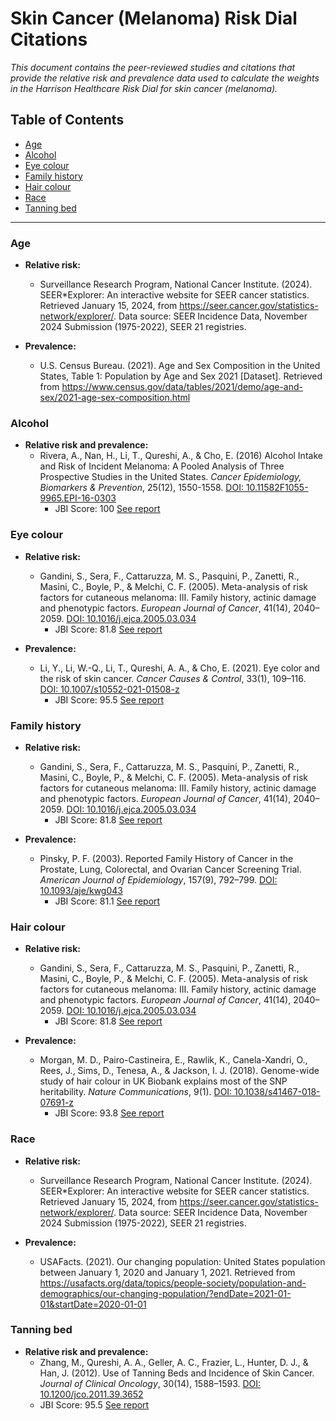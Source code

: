 # Skin Cancer (Melanoma) Risk Dial Citations

*This document contains the peer-reviewed studies and citations that provide the relative risk and prevalence data used to calculate the weights in the Harrison Healthcare Risk Dial for skin cancer (melanoma).*

## Table of Contents
- [Age](#age)
- [Alcohol](#alcohol)
- [Eye colour](#eye-colour)
- [Family history](#family-history)
- [Hair colour](#hair-colour)
- [Race](#race)
- [Tanning bed](#tanning-bed)

---

### Age
 - **Relative risk:**
    - Surveillance Research Program, National Cancer Institute. (2024). SEER*Explorer: An interactive website for SEER cancer statistics. Retrieved January 15, 2024, from https://seer.cancer.gov/statistics-network/explorer/. Data source: SEER Incidence Data, November 2024 Submission (1975-2022), SEER 21 registries.

 - **Prevalence:**
    - U.S. Census Bureau. (2021). Age and Sex Composition in the United States, Table 1: Population by Age and Sex 2021 [Dataset]. Retrieved from https://www.census.gov/data/tables/2021/demo/age-and-sex/2021-age-sex-composition.html

### Alcohol
 - **Relative risk and prevalence:**
    - Rivera, A., Nan, H., Li, T., Qureshi, A., & Cho, E. (2016) Alcohol Intake and Risk of Incident Melanoma: A Pooled Analysis of Three Prospective Studies in the United States. *Cancer Epidemiology, Biomarkers &amp; Prevention*, 25(12), 1550-1558. [DOI: 10.11582F1055-9965.EPI-16-0303](https://doi.org/10.11582F1055-9965.EPI-16-0303)
      - JBI Score: 100 [See report](../jbi-reports/Rivera%20et%20al.%20(2016).md)

### Eye colour
 - **Relative risk:**
   - Gandini, S., Sera, F., Cattaruzza, M. S., Pasquini, P., Zanetti, R., Masini, C., Boyle, P., & Melchi, C. F. (2005). Meta-analysis of risk factors for cutaneous melanoma: III. Family history, actinic damage and phenotypic factors. *European Journal of Cancer*, 41(14), 2040–2059. [DOI: 10.1016/j.ejca.2005.03.034](https://doi.org/10.1016/j.ejca.2005.03.034)
      - JBI Score: 81.8 [See report](../jbi-reports/Gandini%20et%20al.%20(2005).md)

 - **Prevalence:**
   - Li, Y., Li, W.-Q., Li, T., Qureshi, A. A., & Cho, E. (2021). Eye color and the risk of skin cancer. *Cancer Causes & Control*, 33(1), 109–116. [DOI: 10.1007/s10552-021-01508-z](https://doi.org/10.1007/s10552-021-01508-z)
      - JBI Score: 95.5 [See report](../jbi-reports/Li%20et%20al.%20(2021).md)

### Family history
 - **Relative risk:**
   - Gandini, S., Sera, F., Cattaruzza, M. S., Pasquini, P., Zanetti, R., Masini, C., Boyle, P., & Melchi, C. F. (2005). Meta-analysis of risk factors for cutaneous melanoma: III. Family history, actinic damage and phenotypic factors. *European Journal of Cancer*, 41(14), 2040–2059. [DOI: 10.1016/j.ejca.2005.03.034](https://doi.org/10.1016/j.ejca.2005.03.034)
      - JBI Score: 81.8 [See report](../jbi-reports/Gandini%20et%20al.%20(2005).md)

 - **Prevalence:**
   - Pinsky, P. F. (2003). Reported Family History of Cancer in the Prostate, Lung, Colorectal, and Ovarian Cancer Screening Trial. *American Journal of Epidemiology*, 157(9), 792–799. [DOI: 10.1093/aje/kwg043](https://doi.org/10.1093/aje/kwg043)
      - JBI Score: 81.1 [See report](../jbi-reports/Pinsky%20et%20al.%20(2003).md)

### Hair colour
 - **Relative risk:**
   - Gandini, S., Sera, F., Cattaruzza, M. S., Pasquini, P., Zanetti, R., Masini, C., Boyle, P., & Melchi, C. F. (2005). Meta-analysis of risk factors for cutaneous melanoma: III. Family history, actinic damage and phenotypic factors. *European Journal of Cancer*, 41(14), 2040–2059. [DOI: 10.1016/j.ejca.2005.03.034](https://doi.org/10.1016/j.ejca.2005.03.034)
      - JBI Score: 81.8 [See report](../jbi-reports/Gandini%20et%20al.%20(2005).md)

 - **Prevalence:**
   - Morgan, M. D., Pairo-Castineira, E., Rawlik, K., Canela-Xandri, O., Rees, J., Sims, D., Tenesa, A., & Jackson, I. J. (2018). Genome-wide study of hair colour in UK Biobank explains most of the SNP heritability. *Nature Communications*, 9(1). [DOI: 10.1038/s41467-018-07691-z](https://doi.org/10.1038/s41467-018-07691-z)
      - JBI Score: 93.8 [See report](../jbi-reports/Morgan%20et%20al.%20(2018).md)

### Race
 - **Relative risk:**
    - Surveillance Research Program, National Cancer Institute. (2024). SEER*Explorer: An interactive website for SEER cancer statistics. Retrieved January 15, 2024, from https://seer.cancer.gov/statistics-network/explorer/. Data source: SEER Incidence Data, November 2024 Submission (1975-2022), SEER 21 registries.

- **Prevalence:**
    - USAFacts. (2021). Our changing population: United States population between January 1, 2020 and January 1, 2021. Retrieved from https://usafacts.org/data/topics/people-society/population-and-demographics/our-changing-population/?endDate=2021-01-01&startDate=2020-01-01

### Tanning bed
   - **Relative risk and prevalence:**
      - Zhang, M., Qureshi, A. A., Geller, A. C., Frazier, L., Hunter, D. J., & Han, J. (2012). Use of Tanning Beds and Incidence of Skin Cancer. *Journal of Clinical Oncology*, 30(14), 1588–1593. [DOI: 10.1200/jco.2011.39.3652](https://doi.org/10.1200/jco.2011.39.3652)
      - JBI Score: 95.5 [See report](../jbi-reports/Zhang%20et%20al.%20(2012).md)